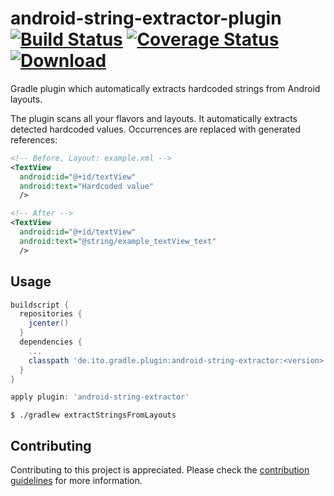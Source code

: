 # android-string-extractor-plugin [![Build Status](https://travis-ci.org/it-objects/android-string-extractor-plugin.svg?branch=travis-coveralls)](https://travis-ci.org/it-objects/android-string-extractor-plugin) [![Coverage Status](https://coveralls.io/repos/github/it-objects/android-string-extractor-plugin/badge.svg?branch=travis-coveralls)](https://coveralls.io/github/it-objects/android-string-extractor-plugin?branch=travis-coveralls) [![Download](https://api.bintray.com/packages/it-objects/maven/de.ito.gradle.plugin%3Aandroid-string-extractor/images/download.svg) ](https://bintray.com/it-objects/maven/de.ito.gradle.plugin%3Aandroid-string-extractor/_latestVersion)
Gradle plugin which automatically extracts hardcoded strings from Android layouts.

The plugin scans all your flavors and layouts. It automatically extracts detected hardcoded values. Occurrences are replaced with generated references:

```xml
<!-- Before, Layout: example.xml -->
<TextView
  android:id="@+id/textView"
  android:text="Hardcoded value"
  />

<!-- After -->
<TextView
  android:id="@+id/textView"
  android:text="@string/example_textView_text"
  />
```

## Usage
```groovy
buildscript {
  repositories {
    jcenter()
  }
  dependencies {
    ...
    classpath 'de.ito.gradle.plugin:android-string-extractor:<version>'
  }
}

apply plugin: 'android-string-extractor'
```

```shell
$ ./gradlew extractStringsFromLayouts
```

## Contributing
Contributing to this project is appreciated.
Please check the [contribution guidelines](/CONTRIBUTING.md) for more information.
